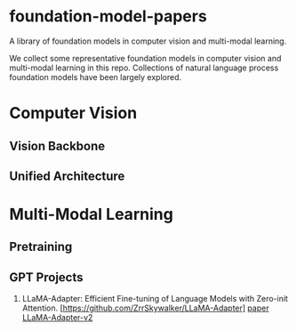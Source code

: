 # foundation-model-papers
A library of foundation models in computer vision and multi-modal learning. 

We collect some representative foundation models in computer vision and multi-modal learning in this repo. Collections of natural language process foundation models have been largely explored. 



# Computer Vision

## Vision Backbone


## Unified Architecture


# Multi-Modal Learning

## Pretraining


## GPT Projects


1. LLaMA-Adapter: Efficient Fine-tuning of Language Models with Zero-init Attention. [https://github.com/ZrrSkywalker/LLaMA-Adapter] [paper](https://arxiv.org/pdf/2303.16199.pdf) [LLaMA-Adapter-v2](https://arxiv.org/pdf/2304.15010.pdf)